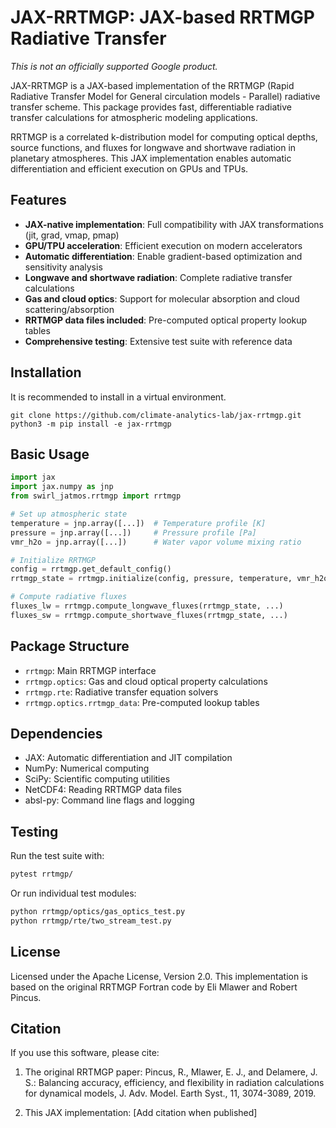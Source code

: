 # JAX-RRTMGP: JAX-based RRTMGP Radiative Transfer

*This is not an officially supported Google product.*

JAX-RRTMGP is a JAX-based implementation of the RRTMGP (Rapid Radiative Transfer Model for General circulation models - Parallel) radiative transfer scheme. This package provides fast, differentiable radiative transfer calculations for atmospheric modeling applications.

RRTMGP is a correlated k-distribution model for computing optical depths, source functions, and fluxes for longwave and shortwave radiation in planetary atmospheres. This JAX implementation enables automatic differentiation and efficient execution on GPUs and TPUs.

## Features

- **JAX-native implementation**: Full compatibility with JAX transformations (jit, grad, vmap, pmap)
- **GPU/TPU acceleration**: Efficient execution on modern accelerators
- **Automatic differentiation**: Enable gradient-based optimization and sensitivity analysis
- **Longwave and shortwave radiation**: Complete radiative transfer calculations
- **Gas and cloud optics**: Support for molecular absorption and cloud scattering/absorption
- **RRTMGP data files included**: Pre-computed optical property lookup tables
- **Comprehensive testing**: Extensive test suite with reference data

## Installation

It is recommended to install in a virtual environment.

```shell
git clone https://github.com/climate-analytics-lab/jax-rrtmgp.git
python3 -m pip install -e jax-rrtmgp
```

## Basic Usage

```python
import jax
import jax.numpy as jnp
from swirl_jatmos.rrtmgp import rrtmgp

# Set up atmospheric state
temperature = jnp.array([...])  # Temperature profile [K]
pressure = jnp.array([...])     # Pressure profile [Pa] 
vmr_h2o = jnp.array([...])      # Water vapor volume mixing ratio

# Initialize RRTMGP
config = rrtmgp.get_default_config()
rrtmgp_state = rrtmgp.initialize(config, pressure, temperature, vmr_h2o)

# Compute radiative fluxes
fluxes_lw = rrtmgp.compute_longwave_fluxes(rrtmgp_state, ...)
fluxes_sw = rrtmgp.compute_shortwave_fluxes(rrtmgp_state, ...)
```

## Package Structure

- `rrtmgp`: Main RRTMGP interface
- `rrtmgp.optics`: Gas and cloud optical property calculations
- `rrtmgp.rte`: Radiative transfer equation solvers
- `rrtmgp.optics.rrtmgp_data`: Pre-computed lookup tables

## Dependencies

- JAX: Automatic differentiation and JIT compilation
- NumPy: Numerical computing
- SciPy: Scientific computing utilities  
- NetCDF4: Reading RRTMGP data files
- absl-py: Command line flags and logging

## Testing

Run the test suite with:

```bash
pytest rrtmgp/
```

Or run individual test modules:

```bash
python rrtmgp/optics/gas_optics_test.py
python rrtmgp/rte/two_stream_test.py
```

## License

Licensed under the Apache License, Version 2.0. This implementation is based on the original RRTMGP Fortran code by Eli Mlawer and Robert Pincus.

## Citation

If you use this software, please cite:

1. The original RRTMGP paper: Pincus, R., Mlawer, E. J., and Delamere, J. S.: Balancing accuracy, efficiency, and flexibility in radiation calculations for dynamical models, J. Adv. Model. Earth Syst., 11, 3074-3089, 2019.

2. This JAX implementation: [Add citation when published]